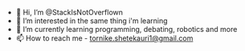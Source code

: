 - 👋 Hi, I’m @StackIsNotOverflown
- 👀 I’m interested in the same thing i'm learning
- 🌱 I’m currently learning programming, debating, robotics and more
- 📫 How to reach me - tornike.shetekauri1@gmail.com



<!---
StackIsNotOverflown/StackIsNotOverflown is a ✨ special ✨ repository because its `README.md` (this file) appears on your GitHub profile.
You can click the Preview link to take a look at your changes.
--->
